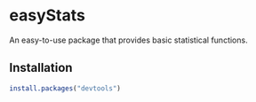 # easyStats

An easy-to-use package that provides basic statistical functions.

## Installation

```r
install.packages("devtools")
